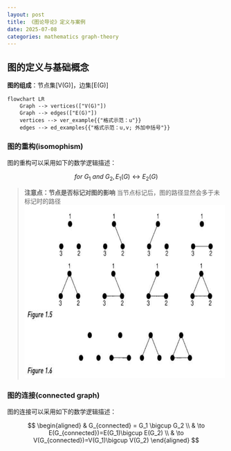 ```yaml
---
layout: post
title: 《图论导论》定义与案例
date: 2025-07-08
categories: mathematics graph-theory
---
```


## 图的定义与基础概念

**图的组成**：节点集[V(G)]，边集[E(G)]

```mermaid
flowchart LR
    Graph --> vertices(["V(G)"])
    Graph --> edges(["E(G)"])
    vertices --> ver_example{{"格式示范：u"}}
    edges --> ed_examples{{"格式示范：u,v; 外加中括号"}}
```

### 图的重构(isomophism)

图的重构可以采用如下的数学逻辑描述：

$$ for \ G_1 \ and \ G_2, E_1(G) \leftrightarrow E_2(G) $$

> **注意点：节点是否标记对图的影响**
> 当节点标记后，图的路径显然会多于未标记时的路径
> <img src="节点是否标记对图的影响.png" alt="描述文字" width="600" height="400">

### 图的连接(connected graph)

图的连接可以采用如下的数学逻辑描述：

$$ 
    \begin{aligned}
    & G_{connected} = G_1 \bigcup G_2 \\ & \to E(G_{connected})=E(G_1)\bigcup E(G_2)  \\ & \to V(G_{connected})=V(G_1)\bigcup V(G_2) 
    \end{aligned}
$$


